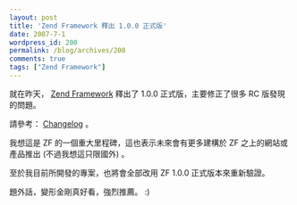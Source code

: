 ```yaml
---
layout: post
title: 'Zend Framework 釋出 1.0.0 正式版'
date: 2007-7-1
wordpress_id: 200
permalink: /blog/archives/200
comments: true
tags: ["Zend Framework"]
---
```


就在昨天， [Zend Framework](http://framework.zend.com/home) 釋出了 1.0.0 正式版，主要修正了很多 RC 版發現的問題。 

請參考： [Changelog](http://framework.zend.com/changelog) 。 

我想這是 ZF 的一個重大里程碑，這也表示未來會有更多建構於 ZF 之上的網站或產品推出 (不過我想這只限國外) 。

至於我目前所開發的專案，也將會全部改用 ZF 1.0.0 正式版本來重新驗證。 

題外話，變形金剛真好看，強烈推薦。 :)
